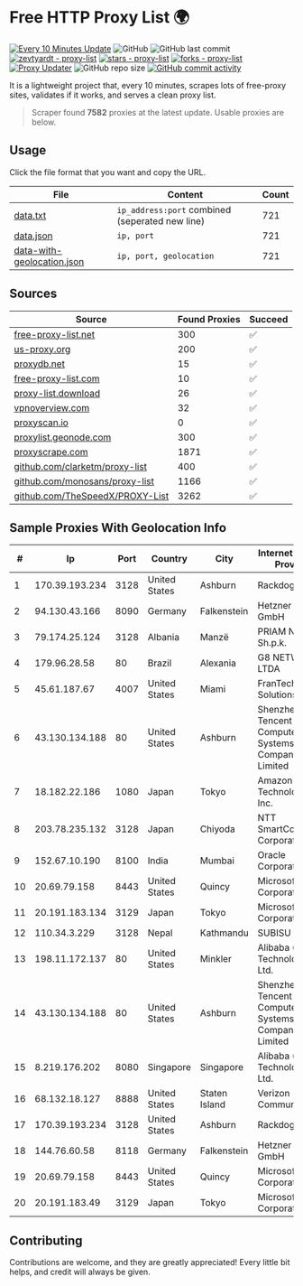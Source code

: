 
# Free HTTP Proxy List 🌍

[![Every 10 Minutes Update](https://github.com/mertguvencli/http-proxy-list/actions/workflows/main.yml/badge.svg?branch=main)](https://github.com/mertguvencli/http-proxy-list/actions/workflows/main.yml)
![GitHub](https://img.shields.io/github/license/mertguvencli/http-proxy-list)
![GitHub last commit](https://img.shields.io/github/last-commit/mertguvencli/http-proxy-list)
[![zevtyardt - proxy-list](https://img.shields.io/static/v1?label=zevtyardt&message=proxy-list&color=blue&logo=github)](https://github.com/zevtyardt/proxy-list "Go to GitHub repo")
[![stars - proxy-list](https://img.shields.io/github/stars/zevtyardt/proxy-list?style=social)](https://github.com/zevtyardt/proxy-list)
[![forks - proxy-list](https://img.shields.io/github/forks/zevtyardt/proxy-list?style=social)](https://github.com/zevtyardt/proxy-list)
[![Proxy Updater](https://github.com/zevtyardt/proxy-list/workflows/Proxy%20Updater/badge.svg)](https://github.com/zevtyardt/proxy-list/actions?query=workflow:"Proxy+Updater")
![GitHub repo size](https://img.shields.io/github/repo-size/zevtyardt/proxy-list)
[![GitHub commit activity](https://img.shields.io/github/commit-activity/m/zevtyardt/proxy-list?logo=commits)](https://github.com/zevtyardt/proxy-list/commits/main)

It is a lightweight project that, every 10 minutes, scrapes lots of free-proxy sites, validates if it works, and serves a clean proxy list.

> Scraper found **7582** proxies at the latest update. Usable proxies are below.

## Usage

Click the file format that you want and copy the URL.

|File|Content|Count|
|----|-------|-----|
|[data.txt](https://raw.githubusercontent.com/mertguvencli/http-proxy-list/main/proxy-list/data.txt)|`ip_address:port` combined (seperated new line)|721|
|[data.json](https://raw.githubusercontent.com/mertguvencli/http-proxy-list/main/proxy-list/data.json)|`ip, port`|721|
|[data-with-geolocation.json](https://raw.githubusercontent.com/mertguvencli/http-proxy-list/main/proxy-list/data-with-geolocation.json)|`ip, port, geolocation`|721|

## Sources

|Source|Found Proxies|Succeed|
|------|-------------|-------|
|[free-proxy-list.net](https://free-proxy-list.net)|300|✅|
|[us-proxy.org](https://www.us-proxy.org)|200|✅|
|[proxydb.net](http://proxydb.net)|15|✅|
|[free-proxy-list.com](https://free-proxy-list.com/?page=&port=&type%5B%5D=http&type%5B%5D=https&up_time=0&search=Search)|10|✅|
|[proxy-list.download](https://www.proxy-list.download/HTTP)|26|✅|
|[vpnoverview.com](https://vpnoverview.com/privacy/anonymous-browsing/free-proxy-servers)|32|✅|
|[proxyscan.io](https://www.proxyscan.io)|0|✅|
|[proxylist.geonode.com](https://proxylist.geonode.com/api/proxy-list?limit=300&page=1&sort_by=lastChecked&sort_type=desc&protocols=http,https)|300|✅|
|[proxyscrape.com](https://api.proxyscrape.com/v2/?request=displayproxies&protocol=http&timeout=10000&country=all&ssl=all&anonymity=all)|1871|✅|
|[github.com/clarketm/proxy-list](https://raw.githubusercontent.com/clarketm/proxy-list/master/proxy-list-raw.txt)|400|✅|
|[github.com/monosans/proxy-list](https://raw.githubusercontent.com/monosans/proxy-list/main/proxies/http.txt)|1166|✅|
|[github.com/TheSpeedX/PROXY-List](https://raw.githubusercontent.com/TheSpeedX/PROXY-List/master/http.txt)|3262|✅|


## Sample Proxies With Geolocation Info

|#|Ip|Port|Country|City|Internet Service Provider|
|-|--|----|-------|----|-------------------------|
|1|170.39.193.234|3128|United States|Ashburn|Rackdog, LLC|
|2|94.130.43.166|8090|Germany|Falkenstein|Hetzner Online GmbH|
|3|79.174.25.124|3128|Albania|Manzë|PRIAM NET Sh.p.k.|
|4|179.96.28.58|80|Brazil|Alexania|G8 NETWORKS LTDA|
|5|45.61.187.67|4007|United States|Miami|FranTech Solutions|
|6|43.130.134.188|80|United States|Ashburn|Shenzhen Tencent Computer Systems Company Limited|
|7|18.182.22.186|1080|Japan|Tokyo|Amazon Technologies Inc.|
|8|203.78.235.132|3128|Japan|Chiyoda|NTT SmartConnect Corporation|
|9|152.67.10.190|8100|India|Mumbai|Oracle Corporation|
|10|20.69.79.158|8443|United States|Quincy|Microsoft Corporation|
|11|20.191.183.134|3129|Japan|Tokyo|Microsoft Corporation|
|12|110.34.3.229|3128|Nepal|Kathmandu|SUBISU C7|
|13|198.11.172.137|80|United States|Minkler|Alibaba (US) Technology Co., Ltd.|
|14|43.130.134.188|80|United States|Ashburn|Shenzhen Tencent Computer Systems Company Limited|
|15|8.219.176.202|8080|Singapore|Singapore|Alibaba (US) Technology Co., Ltd.|
|16|68.132.18.127|8888|United States|Staten Island|Verizon Communications|
|17|170.39.193.234|3128|United States|Ashburn|Rackdog, LLC|
|18|144.76.60.58|8118|Germany|Falkenstein|Hetzner Online GmbH|
|19|20.69.79.158|8443|United States|Quincy|Microsoft Corporation|
|20|20.191.183.49|3129|Japan|Tokyo|Microsoft Corporation|



## Contributing

Contributions are welcome, and they are greatly appreciated! Every
little bit helps, and credit will always be given.

